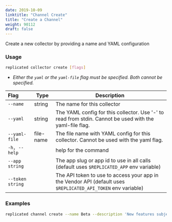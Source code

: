 ```yaml
---
date: 2019-10-09
linktitle: "Channel Create"
title: "Create a Channel"
weight: 90112
draft: false
---
```


Create a new collector by providing a name and YAML configuration

### Usage
```bash
replicated collector create [flags]
```
* _Either the `yaml` or the `yaml-file` flag must be specified. Both cannot be specified._

| Flag                 | Type | Description |
|:----------------------|------|-------------|
| `--name` | string |          The name for this collector |
| `--yaml` | string | The YAML config for this collector. Use '-' to read from stdin.  Cannot be used with the yaml-file flag. |
| `--yaml-file` | file-name | The file name with YAML config for this collector.  Cannot be used with the yaml flag. |
| `-h, --help`   |  |          help for the command |
| `--app string` | |   The app slug or app id to use in all calls (default uses `$REPLICATED_APP` env variable) |
| `--token string` | |  The API token to use to access your app in the Vendor API (default uses `$REPLICATED_API_TOKEN` env variable) |

### Examples
```bash
replicated channel create --name Beta --description 'New features subject to change'
```